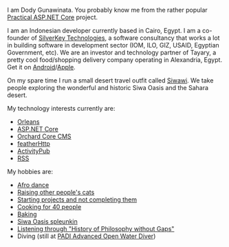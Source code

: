 I am Dody Gunawinata. You probably know me from the rather popular [Practical ASP.NET Core](https://github.com/dodyg/practical-aspnetcore) project.

I am an Indonesian developer currently based in Cairo, Egypt. I am a co-founder of [SilverKey Technologies](https://www.silverkeytech.com/), a software consultancy that works a lot in building software in development sector (IOM, ILO, GIZ, USAID, Egyptian Government, etc). We are an investor and technology partner of Tayary, a pretty cool food/shopping delivery company operating in Alexandria, Egypt. Get it on [Android](https://play.google.com/store/apps/details?id=com.tayary.tayaryapp&hl=en)/[Apple](https://apps.apple.com/eg/app/tayary/id1179159599).

On my spare time I run a small desert travel outfit called [Siwawi](https://siwawi.com/). We take people exploring the wonderful and historic Siwa Oasis and the Sahara desert.

My technology interests currently are:
- [Orleans](https://github.com/dotnet/orleans/)
- [ASP.NET Core](https://github.com/dotnet/aspnetcore/)
- [Orchard Core CMS](https://github.com/OrchardCMS/OrchardCore)
- [featherHttp](https://github.com/featherhttp/framework)
- [ActivityPub](https://www.w3.org/TR/activitypub/)
- [RSS](https://validator.w3.org/feed/docs/rss2.html)


My hobbies are:
- [Afro dance](https://twitter.com/dodyg/status/1235651881701191680)
- [Raising other people's cats](https://twitter.com/dodyg/status/1248128875948892160)
- [Starting projects and not completing them](https://github.com/dodyg)
- [Cooking for 40 people](https://twitter.com/dodyg/status/1139790693591846912)
- [Baking](https://twitter.com/dodyg/status/1074002311918292995)
- [Siwa Oasis spleunkin](https://twitter.com/dodyg/status/1119610456757420032)
- [Listening through "History of Philosophy without Gaps"](https://historyofphilosophy.net/)
- Diving (still at [PADI Advanced Open Water Diver](https://www.padi.com/courses/advanced-open-water))
